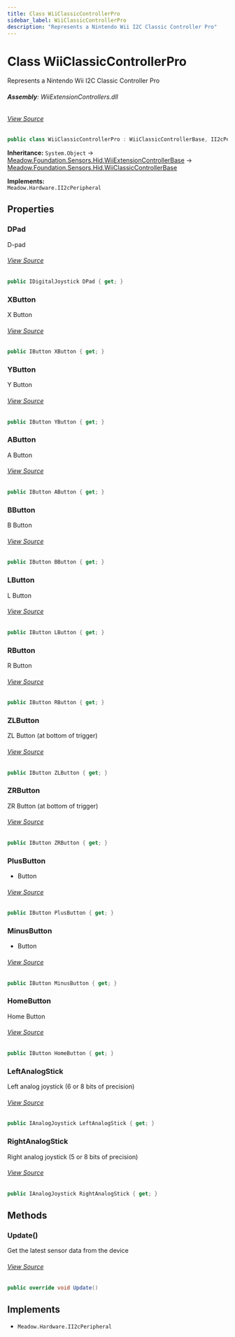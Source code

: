 ```yaml
---
title: Class WiiClassicControllerPro
sidebar_label: WiiClassicControllerPro
description: "Represents a Nintendo Wii I2C Classic Controller Pro"
---
```

# Class WiiClassicControllerPro
Represents a Nintendo Wii I2C Classic Controller Pro

###### **Assembly**: WiiExtensionControllers.dll
###### [View Source](https://github.com/WildernessLabs/Meadow.Foundation.git/blob/develop/Source/Meadow.Foundation.Peripherals/Sensors.Hid.WiiExtensionControllers/Driver/Drivers/WiiClassicControllerPro.cs#L10)
```csharp title="Declaration"
public class WiiClassicControllerPro : WiiClassicControllerBase, II2cPeripheral
```
**Inheritance:** `System.Object` -> [Meadow.Foundation.Sensors.Hid.WiiExtensionControllerBase](../Meadow.Foundation.Sensors.Hid/WiiExtensionControllerBase) -> [Meadow.Foundation.Sensors.Hid.WiiClassicControllerBase](../Meadow.Foundation.Sensors.Hid/WiiClassicControllerBase)

**Implements:**  
`Meadow.Hardware.II2cPeripheral`

## Properties
### DPad
D-pad
###### [View Source](https://github.com/WildernessLabs/Meadow.Foundation.git/blob/develop/Source/Meadow.Foundation.Peripherals/Sensors.Hid.WiiExtensionControllers/Driver/Drivers/WiiClassicControllerPro.cs#L15)
```csharp title="Declaration"
public IDigitalJoystick DPad { get; }
```
### XButton
X Button
###### [View Source](https://github.com/WildernessLabs/Meadow.Foundation.git/blob/develop/Source/Meadow.Foundation.Peripherals/Sensors.Hid.WiiExtensionControllers/Driver/Drivers/WiiClassicControllerPro.cs#L20)
```csharp title="Declaration"
public IButton XButton { get; }
```
### YButton
Y Button
###### [View Source](https://github.com/WildernessLabs/Meadow.Foundation.git/blob/develop/Source/Meadow.Foundation.Peripherals/Sensors.Hid.WiiExtensionControllers/Driver/Drivers/WiiClassicControllerPro.cs#L24)
```csharp title="Declaration"
public IButton YButton { get; }
```
### AButton
A Button
###### [View Source](https://github.com/WildernessLabs/Meadow.Foundation.git/blob/develop/Source/Meadow.Foundation.Peripherals/Sensors.Hid.WiiExtensionControllers/Driver/Drivers/WiiClassicControllerPro.cs#L28)
```csharp title="Declaration"
public IButton AButton { get; }
```
### BButton
B Button
###### [View Source](https://github.com/WildernessLabs/Meadow.Foundation.git/blob/develop/Source/Meadow.Foundation.Peripherals/Sensors.Hid.WiiExtensionControllers/Driver/Drivers/WiiClassicControllerPro.cs#L32)
```csharp title="Declaration"
public IButton BButton { get; }
```
### LButton
L Button
###### [View Source](https://github.com/WildernessLabs/Meadow.Foundation.git/blob/develop/Source/Meadow.Foundation.Peripherals/Sensors.Hid.WiiExtensionControllers/Driver/Drivers/WiiClassicControllerPro.cs#L37)
```csharp title="Declaration"
public IButton LButton { get; }
```
### RButton
R Button
###### [View Source](https://github.com/WildernessLabs/Meadow.Foundation.git/blob/develop/Source/Meadow.Foundation.Peripherals/Sensors.Hid.WiiExtensionControllers/Driver/Drivers/WiiClassicControllerPro.cs#L41)
```csharp title="Declaration"
public IButton RButton { get; }
```
### ZLButton
ZL Button (at bottom of trigger)
###### [View Source](https://github.com/WildernessLabs/Meadow.Foundation.git/blob/develop/Source/Meadow.Foundation.Peripherals/Sensors.Hid.WiiExtensionControllers/Driver/Drivers/WiiClassicControllerPro.cs#L45)
```csharp title="Declaration"
public IButton ZLButton { get; }
```
### ZRButton
ZR Button (at bottom of trigger)
###### [View Source](https://github.com/WildernessLabs/Meadow.Foundation.git/blob/develop/Source/Meadow.Foundation.Peripherals/Sensors.Hid.WiiExtensionControllers/Driver/Drivers/WiiClassicControllerPro.cs#L49)
```csharp title="Declaration"
public IButton ZRButton { get; }
```
### PlusButton
+ Button
###### [View Source](https://github.com/WildernessLabs/Meadow.Foundation.git/blob/develop/Source/Meadow.Foundation.Peripherals/Sensors.Hid.WiiExtensionControllers/Driver/Drivers/WiiClassicControllerPro.cs#L54)
```csharp title="Declaration"
public IButton PlusButton { get; }
```
### MinusButton
- Button
###### [View Source](https://github.com/WildernessLabs/Meadow.Foundation.git/blob/develop/Source/Meadow.Foundation.Peripherals/Sensors.Hid.WiiExtensionControllers/Driver/Drivers/WiiClassicControllerPro.cs#L58)
```csharp title="Declaration"
public IButton MinusButton { get; }
```
### HomeButton
Home Button
###### [View Source](https://github.com/WildernessLabs/Meadow.Foundation.git/blob/develop/Source/Meadow.Foundation.Peripherals/Sensors.Hid.WiiExtensionControllers/Driver/Drivers/WiiClassicControllerPro.cs#L62)
```csharp title="Declaration"
public IButton HomeButton { get; }
```
### LeftAnalogStick
Left analog joystick (6 or 8 bits of precision)
###### [View Source](https://github.com/WildernessLabs/Meadow.Foundation.git/blob/develop/Source/Meadow.Foundation.Peripherals/Sensors.Hid.WiiExtensionControllers/Driver/Drivers/WiiClassicControllerPro.cs#L67)
```csharp title="Declaration"
public IAnalogJoystick LeftAnalogStick { get; }
```
### RightAnalogStick
Right analog joystick (5 or 8 bits of precision)
###### [View Source](https://github.com/WildernessLabs/Meadow.Foundation.git/blob/develop/Source/Meadow.Foundation.Peripherals/Sensors.Hid.WiiExtensionControllers/Driver/Drivers/WiiClassicControllerPro.cs#L72)
```csharp title="Declaration"
public IAnalogJoystick RightAnalogStick { get; }
```
## Methods
### Update()
Get the latest sensor data from the device
###### [View Source](https://github.com/WildernessLabs/Meadow.Foundation.git/blob/develop/Source/Meadow.Foundation.Peripherals/Sensors.Hid.WiiExtensionControllers/Driver/Drivers/WiiClassicControllerPro.cs#L90)
```csharp title="Declaration"
public override void Update()
```

## Implements

* `Meadow.Hardware.II2cPeripheral`
